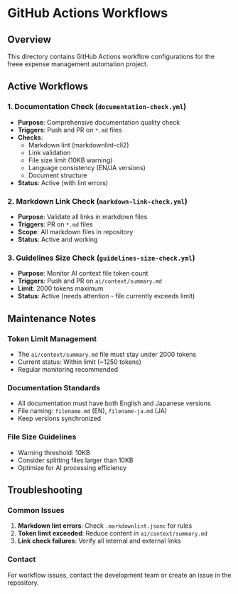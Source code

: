 # GitHub Actions Workflows

## Overview
This directory contains GitHub Actions workflow configurations for the freee expense management automation project.

## Active Workflows

### 1. Documentation Check (`documentation-check.yml`)
- **Purpose**: Comprehensive documentation quality check
- **Triggers**: Push and PR on `*.md` files
- **Checks**:
  - Markdown lint (markdownlint-cli2)
  - Link validation
  - File size limit (10KB warning)
  - Language consistency (EN/JA versions)
  - Document structure
- **Status**: Active (with lint errors)

### 2. Markdown Link Check (`markdown-link-check.yml`)
- **Purpose**: Validate all links in markdown files
- **Triggers**: PR on `*.md` files
- **Scope**: All markdown files in repository
- **Status**: Active and working

### 3. Guidelines Size Check (`guidelines-size-check.yml`)
- **Purpose**: Monitor AI context file token count
- **Triggers**: Push and PR on `ai/context/summary.md`
- **Limit**: 2000 tokens maximum
- **Status**: Active (needs attention - file currently exceeds limit)



## Maintenance Notes

### Token Limit Management
- The `ai/context/summary.md` file must stay under 2000 tokens
- Current status: Within limit (~1250 tokens)
- Regular monitoring recommended

### Documentation Standards
- All documentation must have both English and Japanese versions
- File naming: `filename.md` (EN), `filename-ja.md` (JA)
- Keep versions synchronized

### File Size Guidelines
- Warning threshold: 10KB
- Consider splitting files larger than 10KB
- Optimize for AI processing efficiency

## Troubleshooting

### Common Issues
1. **Markdown lint errors**: Check `.markdownlint.jsonc` for rules
2. **Token limit exceeded**: Reduce content in `ai/context/summary.md`
3. **Link check failures**: Verify all internal and external links

### Contact
For workflow issues, contact the development team or create an issue in the repository.
